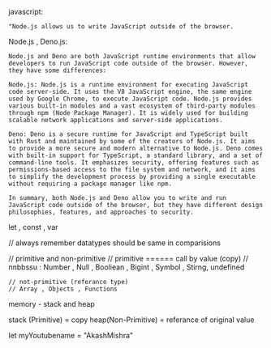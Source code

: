 javascript:

    "Node.js allows us to write JavaScript outside of the browser.


Node.js , Deno.js:
    
    Node.js and Deno are both JavaScript runtime environments that allow developers to run JavaScript code outside of the browser. However, they have some differences:

    Node.js: Node.js is a runtime environment for executing JavaScript code server-side. It uses the V8 JavaScript engine, the same engine used by Google Chrome, to execute JavaScript code. Node.js provides various built-in modules and a vast ecosystem of third-party modules through npm (Node Package Manager). It is widely used for building scalable network applications and server-side applications.

    Deno: Deno is a secure runtime for JavaScript and TypeScript built with Rust and maintained by some of the creators of Node.js. It aims to provide a more secure and modern alternative to Node.js. Deno comes with built-in support for TypeScript, a standard library, and a set of command-line tools. It emphasizes security, offering features such as permissions-based access to the file system and network, and it aims to simplify the development process by providing a single executable without requiring a package manager like npm.

    In summary, both Node.js and Deno allow you to write and run JavaScript code outside of the browser, but they have different design philosophies, features, and approaches to security.

    
let , const , var
    



// always remember datatypes should be same in comparisions

// primitive and non-primitive 
    // primitive ====== call by value (copy)
    // nnbbssu : Number , Null , Booliean , Bigint , Symbol , Stirng, undefined

    // not-primitive (referance type)
    // Array , Objects , Functions




memory - stack and heap

stack (Primitive) = copy
heap(Non-Primitive) = referance of original value

let myYoutubename = "AkashMishra"

